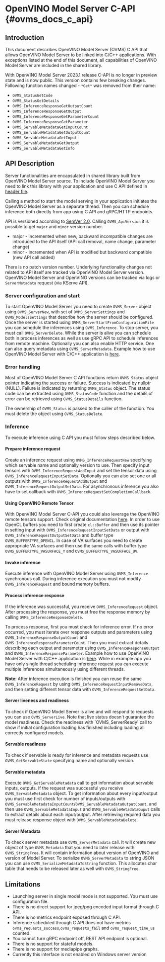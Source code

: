 # OpenVINO Model Server C-API {#ovms_docs_c_api}

## Introduction

This document describes OpenVINO Model Server (OVMS) C API that allows OpenVINO Model Server to be linked into C/C++ applications. With exceptions listed at the end of this document, all capabilities of OpenVINO Model Server are included in the shared library.

With OpenVINO Model Server 2023.1 release C-API is no longer in preview state and is now public. This version contains few breaking changes. Following function names changed - `*Get*` was removed from their name:
- `OVMS_StatusGetCode`
- `OVMS_StatusGetDetails`
- `OVMS_InferenceResponseGetOutputCount`
- `OVMS_InferenceResponseGetOutput`
- `OVMS_InferenceResponseGetParameterCount`
- `OVMS_InferenceResponseGetParameter`
- `OVMS_ServableMetadataGetInputCount`
- `OVMS_ServableMetadataGetOutputCount`
- `OVMS_ServableMetadataGetInput`
- `OVMS_ServableMetadataGetOutput`
- `OVMS_ServableMetadataGetInfo`

## API Description

Server functionalities are encapsulated in shared library built from OpenVINO Model Server source. To include OpenVINO Model Server you need to link this library with your application and use C API defined in [header file](https://github.com/openvinotoolkit/model_server/blob/releases/2025/2/src/ovms.h).


Calling a method to start the model serving in your application initiates the OpenVINO Model Server as a separate thread. Then you can schedule inference both directly from app using C API and gRPC/HTTP endpoints.

API is versioned according to [SemVer 2.0](https://semver.org/). Calling `OVMS_ApiVersion` it is possible to get `major` and `minor` version number.
- major - incremented when new, backward incompatible changes are introduced to the API itself (API call removal, name change, parameter change)
- minor - incremented when API is modified but backward compatible (new API call added)

There is no patch version number. Underlying functionality changes not related to API itself are tracked via OpenVINO Model Server version. OpenVINO Model Server and OpenVINO versions can be tracked via logs or `ServerMetadata` request (via KServe API).

### Server configuration and start

To start OpenVINO Model Server you need to create `OVMS_Server` object using `OVMS_ServerNew`, with set of `OVMS_ServerSettings` and `OVMS_ModelsSettings` that describe how the server should be configured. Once the server is started using `OVMS_ServerStartFromConfigurationFile` you can schedule the inferences using `OVMS_Inference`. To stop server, you must call `OVMS_ServerDelete`. While the server is alive you can schedule both in process inferences as well as use gRPC API to schedule inferences from remote machine. Optionally you can also enable HTTP service. One can also query metadata using `OVMS_ServerMetadata`. Example how to use OpenVINO Model Server with C/C++ application is [here](../demos/c_api_minimal_app/README.md).

### Error handling
Most of OpenVINO Model Server C API functions return `OVMS_Status` object pointer indicating the success or failure. Success is indicated by nullptr (NULL). Failure is indicated by returning `OVMS_Status` object. The status code can be extracted using `OVMS_StatusCode` function and the details of error can be retrieved using `OVMS_StatusDetails` function.

The ownership of `OVMS_Status` is passed to the caller of the function. You must delete the object using `OVMS_StatusDelete`.

### Inference

To execute inference using C API you must follow steps described below.

#### Prepare inference request
Create an inference request using `OVMS_InferenceRequestNew` specifying which servable name and optionally version to use. Then specify input tensors with `OVMS_InferenceRequestAddInput` and set the tensor data using `OVMS_InferenceRequestInputSetData`. Optionally you can also set one or all outputs with `OVMS_InferenceRequestAddOutput` and `OVMS_InferenceRequestOutputSetData`. For asynchronous inference you also have to set callback with `OVMS_InferenceRequestSetCompletionCallback`.

#### Using OpenVINO Remote Tensor
With OpenVINO Model Server C-API you could also leverage the OpenVINO remote tensors support. Check original documentation [here](https://docs.openvino.ai/2025/openvino-workflow/running-inference/inference-devices-and-modes/gpu-device/remote-tensor-api-gpu-plugin.html). In order to use OpenCL buffers you need to first create `cl::Buffer` and then use its pointer in setting input with `OVMS_InferenceRequestInputSetData` or output with `OVMS_InferenceRequestOutputSetData` and buffer type `OVMS_BUFFERTYPE_OPENCL`. In case of VA surfaces you need to create appropriate VA surfaces and then use the same calls with buffer type `OVMS_BUFFERTYPE_VASURFACE_Y` and `OVMS_BUFFERTYPE_VASURFACE_UV`.

#### Invoke inference
Execute inference with OpenVINO Model Server using `OVMS_Inference` synchronous call. During inference execution you must not modify `OVMS_InferenceRequest` and bound memory buffers.

#### Process inference response
If the inference was successful, you receive `OVMS_InferenceRequest` object. After processing the response, you must free the response memory by calling `OVMS_InferenceResponseDelete`.

To process response, first you must check for inference error. If no error occurred, you must iterate over response outputs and parameters using `OVMS_InferenceResponseOutputCount` and `OVMS_InferenceResponseParameterCount`. Then you must extract details describing each output and parameter using `OVMS_InferenceResponseOutput` and `OVMS_InferenceResponseParameter`. Example how to use OpenVINO Model Server with C/C++ application is [here](../demos/c_api_minimal_app/README.md). While in example app you have only single thread scheduling inference request you can execute multiple inferences simultaneously using different threads.

**Note**: After inference execution is finished you can reuse the same `OVMS_InferenceRequest` by using `OVMS_InferenceRequestInputRemoveData`, and then setting different tensor data with `OVMS_InferenceRequestSetData`.

#### Server liveness and readiness
To check if OpenVINO Model Server is alive and will respond to requests you can use `OVMS_ServerLive`. Note that live status doesn't guarantee the model readiness. Check the readiness with `OVMS_ServerReady' call to show if initial configuration loading has finished including loading all correctly configured models.

#### Servable readiness
To check if servable is ready for inference and metadata requests use `OVMS_GetServableState` specifying name and optionally version.

#### Servable metadata
Execute `OVMS_GetServableMetadata` call to get information about servable inputs, outputs. If the request was successful you receive `OVMS_ServableMetadata` object. To get information about every input/output you must use first check for number of inputs/outputs with `OVMS_ServableMetadataInputCount`/`OVMS_ServableMetadataOutputCount`, and then use `OVMS_ServableMetadataInput` and `OVMS_ServableMetadataOuput` calls to extract details about each input/output. After retrieving required data you must release response object with `OVMS_ServableMetadataDelete`.

#### Server Metadata
To check server metadata use `OVMS_ServerMetadata` call. It will create new object of type `OVMS_Metadata` that you need to later release with `OVMS_StringFree`. It will contain information about version of OpenVINO and version of Model Server. To serialize `OVMS_ServerMetadata` to string JSON you can use `OVMS_SerializeMetadataToString` function. This allocates char table that needs to be released later as well with `OVMS_StringFree`.

## Limitations
* Launching server in single model mode is not supported. You must use configuration file.
* There is no direct support for jpeg/png encoded input format through C API.
* There is no metrics endpoint exposed through C API.
* Inference scheduled through C API does not have metrics `ovms_requests_success`,`ovms_requests_fail` and `ovms_request_time_us` counted.
* You cannot turn gRPC endpoint off, REST API endpoint is optional.
* There is no support for stateful models.
* There is no support for mediapipe graphs.
* Currently this interface is not enabled on Windows server version
